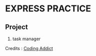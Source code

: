 # EXPRESS PRACTICE
## Project
1. task manager

Credits : [Coding Addict](https://www.youtube.com/watch?v=rltfdjcXjmk&t=3975s&ab_channel=CodingAddict)